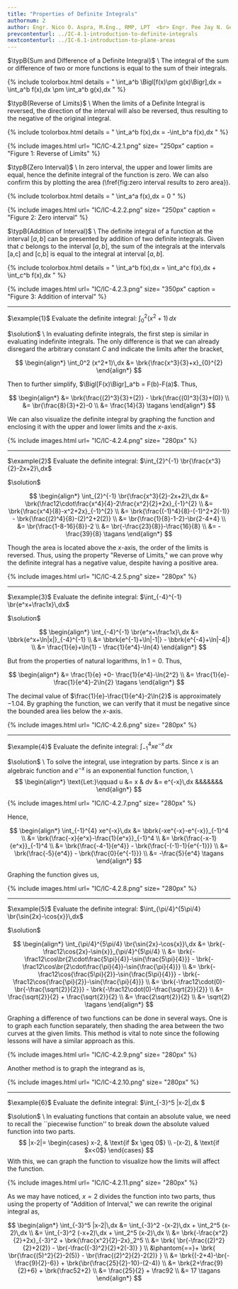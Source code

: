 ```yaml
---
title: "Properties of Definite Integrals"
authornum: 2
author: Engr. Nico O. Aspra, M.Eng., RMP, LPT  <br> Engr. Pee Jay N. Gealone
prevcontenturl: ../IC-4.1-introduction-to-definite-integrals
nextcontenturl: ../IC-6.1-introduction-to-plane-areas
---
```



$\typB{Sum and Difference of a Definite Integral}$ \\
The integral of the sum or difference of two or more functions is equal to the sum of their integrals.

{% include tcolorbox.html
	details = "
	\int_a^b \Bigl[f(x)\pm g(x)\Bigr]\,dx = \int_a^b f(x)\,dx \pm \int_a^b g(x)\,dx 
    "
%}


$\typB{Reverse of Limits}$ \\
When the limits of a Definite Integral is reversed, the direction of the interval will also be reversed, thus resulting to the negative of the original integral.

{% include tcolorbox.html
	details = "
	\int_a^b f(x)\,dx = -\int_b^a f(x)\,dx
    "
%}


{% include images.html 
    url= "IC/IC-4.2.1.png" 
    size= "250px"
    caption = "Figure 1: Reverse of Limits"
%} 

	

$\typB{Zero Interval}$ \\
In zero interval, the upper and lower limits are equal, hence the definite integral of the function is zero. We can also confirm this by plotting the area (\fref{fig:zero interval results to zero area}).

{% include tcolorbox.html
	details = "
	\int_a^a f(x)\,dx = 0
    "
%}

{% include images.html 
    url= "IC/IC-4.2.2.png" 
    size= "250px"
    caption = "Figure 2: Zero interval"
%} 	



$\typB{Addition of Interval}$ \\
The definite integral of a function at the interval $[a,b]$ can be presented by addition of two definite integrals. Given that $c$ belongs to the
interval $[a,b]$, 
the sum of the integrals at the intervals [a,c] and [c,b]
is equal to the integral at interval $[a,b]$. 

{% include tcolorbox.html
	details = "
	\int_a^b f(x)\,dx = \int_a^c f(x)\,dx + \int_c^b f(x)\,dx
    "
%}


{% include images.html 
    url= "IC/IC-4.2.3.png" 
    size= "350px"
    caption = "Figure 3: Addition of interval"
%} 







---
$\example{1}$ 
Evaluate the definite integral:
$\int_0^2 (x^2+1)\,dx$

$\solution$ \\
In evaluating definite integrals, the first step is similar in evaluating indefinite integrals. The only difference is that we can already disregard the arbitrary constant $C$ and indicate the limits after the bracket,

$$
\begin{align*}
	\int_0^2 (x^2+1)\,dx &= \brk{\frac{x^3}{3}+x}_{0}^{2}
\end{align*}
$$

Then to further simplify, $\Bigl[F(x)\Bigr]_a^b = F(b)-F(a)$. Thus,

$$
\begin{align*}
		&= \brk{\frac{(2)^3}{3}+(2)} - \brk{\frac{(0)^3}{3}+(0)} \\
		&= \br{\frac{8}{3}+2}-0 \\
		&= \frac{14}{3}		\tagans
\end{align*}
$$

We can also visualize the definite integral by graphing the function and enclosing it with the upper and lower limits and the $x$-axis.


{% include images.html 
    url= "IC/IC-4.2.4.png" 
    size= "280px"
%} 

















---
$\example{2}$ 
Evaluate the definite integral:
$\int_{2}^{-1} \br{\frac{x^3}{2}-2x+2}\,dx$

$\solution$

$$
\begin{align*}
	\int_{2}^{-1} \br{\frac{x^3}{2}-2x+2}\,dx 
		&= \brk{\frac12\cdot\frac{x^4}{4}-2\frac{x^2}{2}+2x}_{-1}^{2} \\
		&= \brk{\frac{x^4}{8}-x^2+2x}_{-1}^{2} \\
		&= \brk{\frac{(-1)^4}{8}-(-1)^2+2(-1)} - \brk{\frac{(2)^4}{8}-(2)^2+2(2)} \\
		&= \br{\frac{1}{8}-1-2}-\br{2-4+4} \\
		&= \br{\frac{1-8-16}{8}}-2 \\
		&= \br{-\frac{23}{8}}-\frac{16}{8} \\
		&= -\frac{39}{8}		\tagans
\end{align*}
$$

Though the area is located above the $x$-axis, the order of the limits is reversed. Thus, using the property "Reverse of Limits," we can prove why the definite integral has a negative value, despite having a positive area.


{% include images.html 
    url= "IC/IC-4.2.5.png" 
    size= "280px"
%} 








---
$\example{3}$ 
Evaluate the definite integral:
$\int_{-4}^{-1} \br{e^x+\frac1x}\,dx$

$\solution$ 

$$
\begin{align*}
	\int_{-4}^{-1} \br{e^x+\frac1x}\,dx &= \bbrk{e^x+\ln|x|}_{-4}^{-1} \\
		&= \bbrk{e^{-1}+\ln|-1|} - \bbrk{e^{-4}+\ln|-4|} \\
		&= \frac{1}{e}+\ln{1} - \frac{1}{e^4}-\ln{4} 
	\end{align*}
$$

But from the properties of natural logarithms, $\ln{1}=0$. Thus,

$$
\begin{align*}
		&= \frac{1}{e} +0- \frac{1}{e^4}-\ln{2^2} \\
		&= \frac{1}{e}-\frac{1}{e^4}-2\ln{2} 	\tagans
\end{align*}
$$


The decimal value of  $\frac{1}{e}-\frac{1}{e^4}-2\ln{2}$ is approximately $-1.04$. By graphing the function, we can verify that it must be negative since the bounded area lies below the $x$-axis.


{% include images.html 
    url= "IC/IC-4.2.6.png" 
    size= "280px"
%} 




---
$\example{4}$ 
Evaluate the definite integral:
$\int_{-1}^{4} xe^{-x}\,dx$

$\solution$ \\
To solve the integral, use integration by parts. Since $x$ is an algebraic function and $e^{-x}$ is an exponential function function, \\
$$
\begin{align*}
	\text{Let:}\qquad u &= x &  dv &= e^{-x}\,dx &&&&&&&
\end{align*}
$$

{% include images.html 
    url= "IC/IC-4.2.7.png" 
    size= "280px"
%} 


Hence, 

$$
\begin{align*}
	\int_{-1}^{4} xe^{-x}\,dx &= \bbrk{-xe^{-x}-e^{-x}}_{-1}^4 \\
	&= \brk{\frac{-x}{e^x}-\frac{1}{e^x}}_{-1}^4 \\
	&= \brk{\frac{-x-1}{e^x}}_{-1}^4 \\
	&= \brk{\frac{-4-1}{e^4}} - \brk{\frac{-(-1)-1}{e^{-1}}} \\
	&= \brk{\frac{-5}{e^4}} - \brk{\frac{0}{e^{-1}}} \\
	&= -\frac{5}{e^4}		\tagans
\end{align*}
$$

Graphing the function gives us,

{% include images.html 
    url= "IC/IC-4.2.8.png" 
    size= "280px"
%} 




---
$\example{5}$ 
Evaluate the definite integral:
$\int_{\pi/4}^{5\pi/4} \br{\sin{2x}-\cos{x}}\,dx$

$\solution$

$$
\begin{align*}
	\int_{\pi/4}^{5\pi/4} \br{\sin{2x}-\cos{x}}\,dx 
		&= \brk{-\frac12\cos{2x}-\sin{x}}_{\pi/4}^{5\pi/4} \\
		&= \brk{-\frac12\cos\br{2\cdot\frac{5\pi}{4}}-\sin{\frac{5\pi}{4}}} - \brk{-\frac12\cos\br{2\cdot\frac{\pi}{4}}-\sin{\frac{\pi}{4}}} \\
		&= \brk{-\frac12\cos{\frac{5\pi}{2}}-\sin{\frac{5\pi}{4}}} - \brk{-\frac12\cos{\frac{\pi}{2}}-\sin{\frac{\pi}{4}}} \\
		&= \brk{-\frac12\cdot(0)-\br{-\frac{\sqrt{2}}{2}}} - \brk{-\frac12\cdot(0)-\frac{\sqrt{2}}{2}} \\
		&= \frac{\sqrt{2}}{2} + \frac{\sqrt{2}}{2} \\
		&= \frac{2\sqrt{2}}{2} \\
		&= \sqrt{2}		\tagans
\end{align*}
$$

Graphing a difference of two functions can be done in several ways. One is to graph each function separately, then shading the area between the two curves at the given limits. This method is vital to note since the following lessons will have a similar approach as this.


{% include images.html 
    url= "IC/IC-4.2.9.png" 
    size= "280px"
%} 


Another method is to graph the integrand as is,


{% include images.html 
    url= "IC/IC-4.2.10.png" 
    size= "280px"
%} 



---
$\example{6}$ 
Evaluate the definite integral:
$\int_{-3}^5 |x-2|\,dx $

$\solution$ \\
In evaluating functions that contain an absolute value, we need to recall the ``piecewise function'' to break down the absolute valued function into two parts.
$$
|x-2|=
\begin{cases}
	x-2, & \text{if $x \geq 0$} \\
	-(x-2), & \text{if $x<0$}
\end{cases}
$$
With this, we can graph the function to visualize how the limits will affect the function.

{% include images.html 
    url= "IC/IC-4.2.11.png" 
    size= "280px"
%} 


As we may have noticed, $x=2$ divides the function into two parts, thus using the property of "Addition of Interval," we can rewrite the original integral as,

$$
\begin{align*}
	\int_{-3}^5 |x-2|\,dx &= \int_{-3}^2 -(x-2)\,dx + \int_2^5 (x-2)\,dx \\
		&= \int_{-3}^2 (-x+2)\,dx + \int_2^5 (x-2)\,dx \\
		&= \brk{-\frac{x^2}{2}+2x}_{-3}^2 + \brk{\frac{x^2}{2}-2x}_2^5 \\
		&= \brk{ \br{-\frac{(2)^2}{2}+2(2)} - \br{-\frac{(-3)^2}{2}+2(-3)} } 
		\\ &\phantom{==}+ \brk{ \br{\frac{(5)^2}{2}-2(5)} - \br{\frac{(2)^2}{2}-2(2)} } \\
		&= \brk{(-2+4)-\br{-\frac{9}{2}-6}} + \brk{\br{\frac{25}{2}-10}-(2-4)} \\
		&= \brk{2+\frac{9}{2}+6} + \brk{\frac52+2} \\
		&= \frac{25}{2} + \frac92 \\
		&= 17		\tagans
\end{align*}
$$
